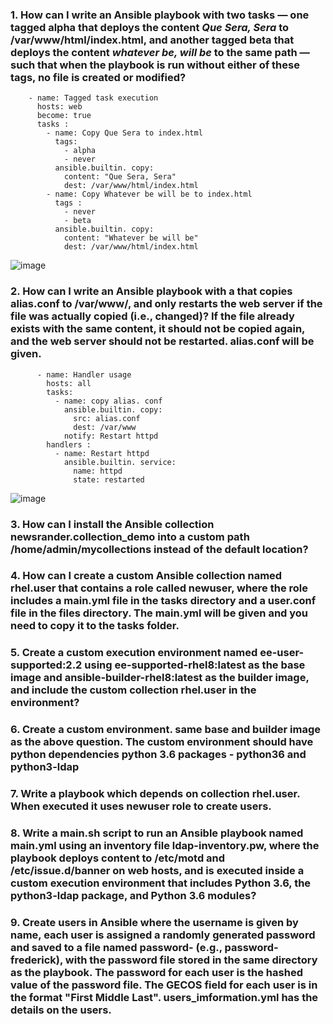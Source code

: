### 1. How can I write an Ansible playbook with two tasks — one tagged __alpha__ that deploys the content _Que Sera, Sera_ to /var/www/html/index.html, and another tagged __beta__ that deploys the content _whatever be, will be_ to the same path — such that when the playbook is run without either of these tags, no file is created or modified?

        - name: Tagged task execution
          hosts: web
          become: true
          tasks :
            - name: Copy Que Sera to index.html
              tags:
                - alpha
                - never
              ansible.builtin. copy:
                content: "Que Sera, Sera"
                dest: /var/www/html/index.html
            - name: Copy Whatever be will be to index.html
              tags :
                - never
                - beta
              ansible.builtin. copy:
                content: "Whatever be will be"
                dest: /var/www/html/index.html

![image](https://github.com/user-attachments/assets/2dc36f2e-3376-4bdb-8f19-eb82dd7e51d7)


### 2. How can I write an Ansible playbook with a that copies __alias.conf__ to /var/www/, and only restarts the web server if the file was actually copied (i.e., changed)? If the file already exists with the same content, it should not be copied again, and the web server should not be restarted. __alias.conf__ will be given.

          - name: Handler usage
            hosts: all
            tasks:
              - name: copy alias. conf
                ansible.builtin. copy:
                  src: alias.conf
                  dest: /var/www
                notify: Restart httpd
            handlers :
              - name: Restart httpd
                ansible.builtin. service:
                  name: httpd
                  state: restarted
                    
![image](https://github.com/user-attachments/assets/a9ff71f9-6be7-475e-adab-da9c3cdad269)


### 3. How can I install the Ansible collection newsrander.collection_demo into a custom path /home/admin/mycollections instead of the default location?

### 4. How can I create a custom Ansible collection named rhel.user that contains a role called newuser, where the role includes a main.yml file in the tasks directory and a user.conf file in the files directory. The main.yml will be given and you need to copy it to the tasks folder.

### 5. Create a custom execution environment named ee-user-supported:2.2 using ee-supported-rhel8:latest as the base image and ansible-builder-rhel8:latest as the builder image, and include the custom collection rhel.user in the environment?

### 6. Create a custom environment. same base and builder image as the above question. The custom environment should have python dependencies python 3.6 packages - python36 and python3-ldap

### 7. Write a playbook which depends on collection __rhel.user__. When executed it uses __newuser__ role to create users.

### 8. Write a main.sh script to run an Ansible playbook named main.yml using an inventory file ldap-inventory.pw, where the playbook deploys content to /etc/motd and /etc/issue.d/banner on web hosts, and is executed inside a custom execution environment that includes Python 3.6, the python3-ldap package, and Python 3.6 modules?

### 9. Create users in Ansible where the username is given by name, each user is assigned a randomly generated password and saved to a file named password-<username> (e.g., password-frederick), with the password file stored in the same directory as the playbook. The password for each user is the hashed value of the password file. The GECOS field for each user is in the format "First Middle Last". users_imformation.yml has the details on the users.

